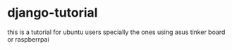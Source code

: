 # django-tutorial

this is a tutorial for ubuntu users specially the ones using asus tinker board or raspberrpai

